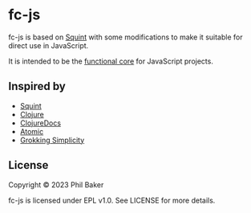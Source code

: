 # fc-js

fc-js is based on [Squint](https://github.com/squint-cljs/squint) with some modifications
to make it suitable for direct use in JavaScript. 

It is intended to be the [functional core](https://www.destroyallsoftware.com/screencasts/catalog/functional-core-imperative-shell) 
for JavaScript projects.

## Inspired by
- [Squint](https://github.com/squint-cljs/squint)
- [Clojure](https://github.com/clojure/clojure)
- [ClojureDocs](https://clojuredocs.org)
- [Atomic](https://github.com/mlanza/atomic)
- [Grokking Simplicity](https://www.manning.com/books/grokking-simplicity)

## License

Copyright © 2023 Phil Baker

fc-js is licensed under EPL v1.0. See LICENSE for more details.
